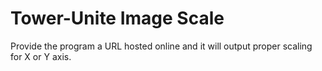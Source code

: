 ﻿# Tower-Unite Image Scale
Provide the program a URL hosted online and it will output proper scaling for X or Y axis.
